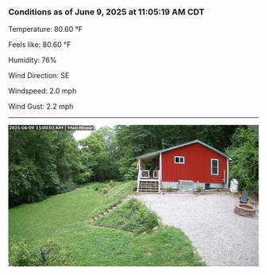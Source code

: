 ### Conditions as of June 9, 2025 at 11:05:19 AM CDT 

Temperature: 80.60 &deg;F

Feels like: 80.60 &deg;F

Humidity: 76%

Wind Direction: SE

Windspeed: 2.0 mph

Wind Gust: 2.2 mph

---

<img src="./images/latest.jpeg"/>

